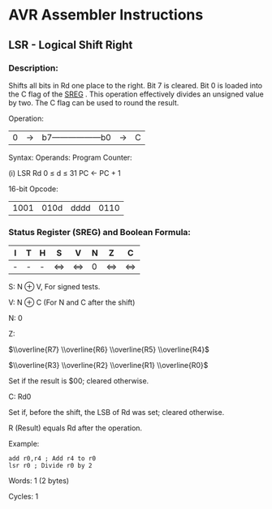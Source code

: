 AVR Assembler Instructions
==========================

LSR - Logical Shift Right
-------------------------

### Description:

Shifts all bits in Rd one place to the right. Bit 7 is cleared. Bit 0 is loaded into the C flag of the <a href="avrassembler.wb_nomenclature.html#avrassembler.Status_Register" class="xref" title="SREG : Status register">SREG</a> . This operation effectively divides an unsigned value by two. The C flag can be used to round the result.

Operation:

|     |     |            |     |     |
|-----|-----|------------|-----|-----|
| 0   | →   | b7——————b0 | →   | C   |

Syntax: Operands: Program Counter:

(i) LSR Rd 0 ≤ d ≤ 31 PC ← PC + 1

16-bit Opcode:

|      |      |      |      |
|------|------|------|------|
| 1001 | 010d | dddd | 0110 |

### Status Register (SREG) and Boolean Formula:

| I   | T   | H   | S   | V   | N   | Z   | C   |
|-----|-----|-----|-----|-----|-----|-----|-----|
| -   | -   | -   | ⇔   | ⇔   | 0   | ⇔   | ⇔   |

S: N ⊕ V, For signed tests.

V: N ⊕ C (For N and C after the shift)

N: 0

Z:

$\\overline{R7} \\overline{R6} \\overline{R5} \\overline{R4}$

$\\overline{R3} \\overline{R2} \\overline{R1} \\overline{R0}$

Set if the result is $00; cleared otherwise.

C: Rd0

Set if, before the shift, the LSB of Rd was set; cleared otherwise.

R (Result) equals Rd after the operation.

Example:

``` programlisting
add r0,r4 ; Add r4 to r0
lsr r0 ; Divide r0 by 2
```

Words: 1 (2 bytes)

Cycles: 1
